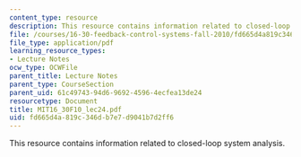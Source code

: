 ```yaml
---
content_type: resource
description: This resource contains information related to closed-loop system analysis.
file: /courses/16-30-feedback-control-systems-fall-2010/fd665d4a819c346db7e7d9041b7d2ff6_MIT16_30F10_lec24.pdf
file_type: application/pdf
learning_resource_types:
- Lecture Notes
ocw_type: OCWFile
parent_title: Lecture Notes
parent_type: CourseSection
parent_uid: 61c49743-94d6-9692-4596-4ecfea13de24
resourcetype: Document
title: MIT16_30F10_lec24.pdf
uid: fd665d4a-819c-346d-b7e7-d9041b7d2ff6
---
```

This resource contains information related to closed-loop system analysis.

